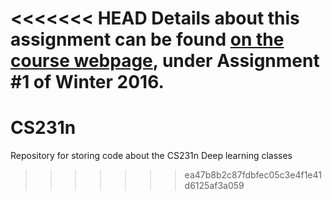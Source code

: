<<<<<<< HEAD
Details about this assignment can be found [on the course webpage](http://cs231n.github.io/), under Assignment #1 of Winter 2016.
=======
# CS231n
Repository for storing code about the CS231n Deep learning classes
>>>>>>> ea47b8b2c87fdbfec05c3e4f1e41d6125af3a059
